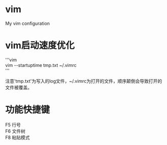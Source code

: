 # vim
My vim configuration
# vim启动速度优化  
'''vim  
vim --startuptime tmp.txt ~/.vimrc  
'''  

注意'tmp.txt'为写入的log文件，~/.vimrc为打开的文件，顺序颠倒会导致打开的文件被覆盖。  
# 功能快捷键  
F5 行号  
F6 文件树  
F8 粘贴模式  